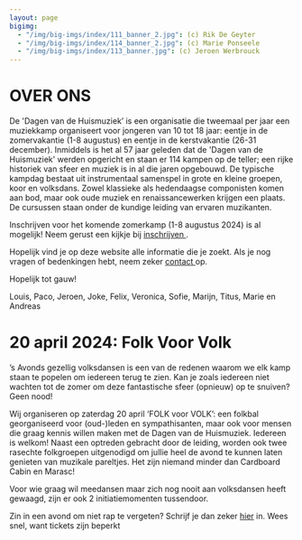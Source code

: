 ```yaml
---
layout: page
bigimg:
  - "/img/big-imgs/index/111_banner_2.jpg": (c) Rik De Geyter
  - "/img/big-imgs/index/114_banner_2.jpg": (c) Marie Ponseele
  - "/img/big-imgs/index/113_banner.jpg": (c) Jeroen Werbrouck
---
```


# OVER ONS

De 'Dagen van de Huismuziek’ is een organisatie die tweemaal per jaar een muziekkamp organiseert voor jongeren van 10 tot 18 jaar: eentje in de zomervakantie (1-8 augustus) en eentje in de kerstvakantie (26-31 december). Inmiddels is het al 57 jaar geleden dat de 'Dagen van de Huismuziek' werden opgericht en staan er 114 kampen op de teller; een rijke historiek van sfeer en muziek is in al die jaren opgebouwd. De typische kampdag bestaat uit instrumentaal samenspel in grote en kleine groepen, koor en volksdans. Zowel klassieke als hedendaagse componisten komen aan bod, maar ook oude muziek en renaissancewerken krijgen een plaats. De cursussen staan onder de kundige leiding van ervaren muzikanten.

Inschrijven voor het komende zomerkamp (1-8 augustus 2024) is al mogelijk! Neem gerust een kijkje bij <a href="/contact/" > inschrijven </a>.

Hopelijk vind je op deze website alle informatie die je zoekt. Als je nog vragen of bedenkingen hebt, neem zeker <a href="/contact/" > contact </a> op. 

Hopelijk tot gauw!

Louis, Paco, Jeroen, Joke, Felix, Veronica, Sofie, Marijn, Titus, Marie en Andreas

# 20 april 2024: Folk Voor Volk
’s Avonds gezellig volksdansen is een van de redenen waarom we elk kamp staan te popelen om iedereen terug te zien. Kan je zoals iedereen niet wachten tot de zomer om deze fantastische sfeer (opnieuw) op te snuiven? Geen nood!
 
Wij organiseren op zaterdag 20 april ‘FOLK voor VOLK’: een folkbal georganiseerd voor (oud-)leden en sympathisanten, maar ook voor mensen die graag kennis willen maken met de Dagen van de Huismuziek. Iedereen is welkom! Naast een optreden gebracht door de leiding, worden ook twee rasechte folkgroepen uitgenodigd om jullie heel de avond te kunnen laten genieten van muzikale pareltjes. Het zijn niemand minder dan Cardboard Cabin en Marasc!

Voor wie graag wil meedansen maar zich nog nooit aan volksdansen heeft gewaagd, zijn er ook 2 initiatiemomenten tussendoor. 

Zin in een avond om niet rap te vergeten? Schrijf je dan zeker [hier](https://app.assistonline.eu/mvc/activity?key=aa048e2d-2331-46a4-b4ae-c037373a2d97) in. 
Wees snel, want tickets zijn beperkt

